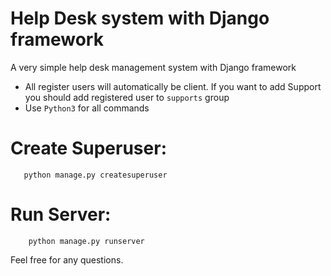 # Help Desk system with Django framework
A very simple help desk management system with Django framework
* All register users will automatically be client. If you want to add Support you should add registered user to `supports` group
* Use `Python3` for all commands

# Create Superuser:
       python manage.py createsuperuser

# Run Server:
        python manage.py runserver

Feel free for any questions.